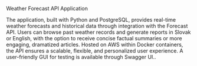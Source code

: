 Weather Forecast API Application

The application, built with Python and PostgreSQL, provides real-time weather forecasts and historical data through integration with the Forecast API. Users can browse past weather records and generate reports in Slovak or English, with the option to receive concise factual summaries or more engaging, dramatized articles. Hosted on AWS within Docker containers, the API ensures a scalable, flexible, and personalized user experience. A user-friendly GUI for testing is available through Swagger UI..
